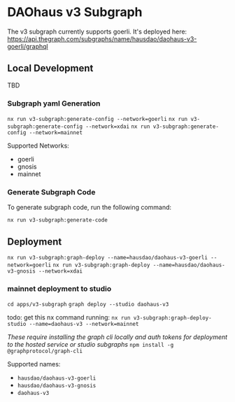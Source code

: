 # DAOhaus v3 Subgraph

The v3 subgraph currently supports goerli. It's deployed here: https://api.thegraph.com/subgraphs/name/hausdao/daohaus-v3-goerli/graphql

## Local Development

TBD

### Subgraph yaml Generation

`nx run v3-subgraph:generate-config --network=goerli`
`nx run v3-subgraph:generate-config --network=xdai`
`nx run v3-subgraph:generate-config --network=mainnet`

Supported Networks:

- goerli
- gnosis
- mainnet

### Generate Subgraph Code

To generate subgraph code, run the following command:

`nx run v3-subgraph:generate-code`

## Deployment

`nx run v3-subgraph:graph-deploy --name=hausdao/daohaus-v3-goerli --network=goerli`
`nx run v3-subgraph:graph-deploy --name=hausdao/daohaus-v3-gnosis --network=xdai`

### mainnet deployment to studio

`cd apps/v3-subgraph`
`graph deploy --studio daohaus-v3`

todo: get this nx command running:
`nx run v3-subgraph:graph-deploy-studio --name=daohaus-v3 --network=mainnet`

_These require installing the graph cli locally and auth tokens for deployment to the hosted service or studio subgraphs_
`npm install -g @graphprotocol/graph-cli`

Supported names:

- `hausdao/daohaus-v3-goerli`
- `hausdao/daohaus-v3-gnosis`
- `daohaus-v3`
